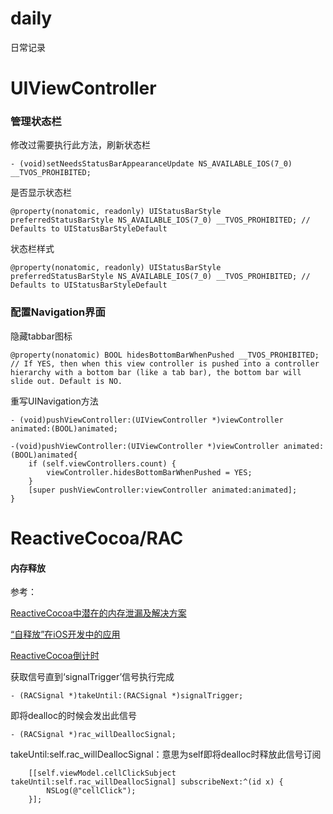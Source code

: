 # daily
日常记录

# UIViewController 
### 管理状态栏

修改过需要执行此方法，刷新状态栏
```
- (void)setNeedsStatusBarAppearanceUpdate NS_AVAILABLE_IOS(7_0) __TVOS_PROHIBITED;
```
是否显示状态栏
```
@property(nonatomic, readonly) UIStatusBarStyle preferredStatusBarStyle NS_AVAILABLE_IOS(7_0) __TVOS_PROHIBITED; // Defaults to UIStatusBarStyleDefault
```
状态栏样式
```
@property(nonatomic, readonly) UIStatusBarStyle preferredStatusBarStyle NS_AVAILABLE_IOS(7_0) __TVOS_PROHIBITED; // Defaults to UIStatusBarStyleDefault
```
### 配置Navigation界面

隐藏tabbar图标
```
@property(nonatomic) BOOL hidesBottomBarWhenPushed __TVOS_PROHIBITED; // If YES, then when this view controller is pushed into a controller hierarchy with a bottom bar (like a tab bar), the bottom bar will slide out. Default is NO.
```
重写UINavigation方法
```
- (void)pushViewController:(UIViewController *)viewController animated:(BOOL)animated;
```
```
-(void)pushViewController:(UIViewController *)viewController animated:(BOOL)animated{
	if (self.viewControllers.count) {
		viewController.hidesBottomBarWhenPushed = YES;
	}
	[super pushViewController:viewController animated:animated];
}
```


# ReactiveCocoa/RAC

#### 内存释放

参考：

[ReactiveCocoa中潜在的内存泄漏及解决方案](http://tech.meituan.com/potential-memory-leak-in-reactivecocoa.html)

[“自释放”在iOS开发中的应用](http://www.olinone.com/?p=232)

[ReactiveCocoa倒计时](https://segmentfault.com/a/1190000000633643)

获取信号直到‘signalTrigger’信号执行完成
```
- (RACSignal *)takeUntil:(RACSignal *)signalTrigger;
```

即将dealloc的时候会发出此信号
```
- (RACSignal *)rac_willDeallocSignal;
```
takeUntil:self.rac_willDeallocSignal：意思为self即将dealloc时释放此信号订阅
```
    [[self.viewModel.cellClickSubject takeUntil:self.rac_willDeallocSignal] subscribeNext:^(id x) {
        NSLog(@"cellClick");
    }];
```





